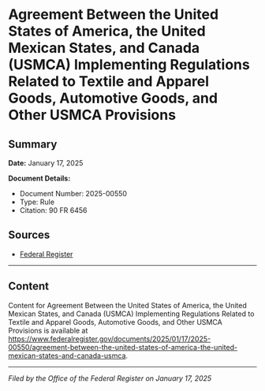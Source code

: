 # Agreement Between the United States of America, the United Mexican States, and Canada (USMCA) Implementing Regulations Related to Textile and Apparel Goods, Automotive Goods, and Other USMCA Provisions

## Summary

**Date:** January 17, 2025

**Document Details:**
- Document Number: 2025-00550
- Type: Rule
- Citation: 90 FR 6456

## Sources
- [Federal Register](https://www.federalregister.gov/documents/2025/01/17/2025-00550/agreement-between-the-united-states-of-america-the-united-mexican-states-and-canada-usmca)

---

## Content

Content for Agreement Between the United States of America, the United Mexican States, and Canada (USMCA) Implementing Regulations Related to Textile and Apparel Goods, Automotive Goods, and Other USMCA Provisions is available at https://www.federalregister.gov/documents/2025/01/17/2025-00550/agreement-between-the-united-states-of-america-the-united-mexican-states-and-canada-usmca.

---

*Filed by the Office of the Federal Register on January 17, 2025*
